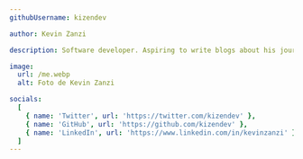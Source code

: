```yaml
---
githubUsername: kizendev

author: Kevin Zanzi

description: Software developer. Aspiring to write blogs about his journey in the world of software development. Worked as a web developer using React, JavaScript, TypeScript, and Tailwind CSS. Built his own blog using Astro with features such as i18n, multilingual rss, and deployed with GitHub Actions. Enjoys programming and learning different technologies. Currently he is testing the waters following a small cybersecurity course.

image:
  url: /me.webp
  alt: Foto de Kevin Zanzi

socials:
  [
    { name: 'Twitter', url: 'https://twitter.com/kizendev' },
    { name: 'GitHub', url: 'https://github.com/kizendev' },
    { name: 'LinkedIn', url: 'https://www.linkedin.com/in/kevinzanzi' },
  ]
---
```

